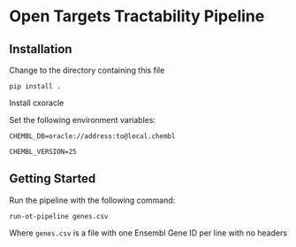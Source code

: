 # Open Targets Tractability Pipeline

## Installation
Change to the directory containing this file

`pip install .`

Install cxoracle

Set the following environment variables:

`CHEMBL_DB=oracle://address:to@local.chembl` 

`CHEMBL_VERSION=25`

## Getting Started

Run the pipeline with the following command:

`run-ot-pipeline genes.csv`

Where `genes.csv` is a file with one Ensembl Gene ID per line with no headers

